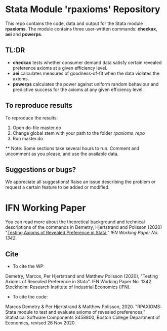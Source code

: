 # Stata Module 'rpaxioms' Repository


This repo contains the code, data and output for the Stata module <b>rpaxioms</b>. The module contains three user-written commands: <b>checkax</b>, <b>aei</b> and <b>powerps</b>.

## TL:DR
- <b>checkax</b> tests whether consumer demand data satisfy certain revealed preference axioms at a given efficiency level.
- <b>aei</b> calculates measures of goodness-of-fit when the data violates the axioms.
- <b>powerps</b> calculates the power against uniform random behaviour and predictive success for the axioms at any given efficiency level.

## To reproduce results
To reproduce the results: 
1. Open do-file master.do 
2. Change global stem with your path to the folder _rpaxioms_repo_ 
3. Run master.do

** Note: Some sections take several hours to run. Comment and uncomment as you please, and use the available data.

## Suggestions or bugs?
We appreciate all suggestions! Raise an issue describing the problem or request a certain feature to be added or modified.

# IFN Working Paper
You can read more about the theoretical background and technical descriptions of the commands in Demetry, Hjertstrand and Polisson (2020) "[Testing Axioms of Revealed Preference in Stata.](https://www.ifn.se/media/xf4bpowg/wp1342.pdf)" _IFN Working Paper No. 1342_.

## Cite
- To cite the WP:

Demetry, Marcos, Per Hjertstrand and Matthew Polisson (2020), "Testing Axioms of Revealed Preference in Stata". IFN Working Paper No. 1342. Stockholm: Research Institute of Industrial Economics (IFN).

- To cite the code:

Marcos Demetry & Per Hjertstrand & Matthew Polisson, 2020. "RPAXIOMS: Stata module to test and evaluate axioms of revealed preferences," Statistical Software Components S458800, Boston College Department of Economics, revised 26 Nov 2020.

